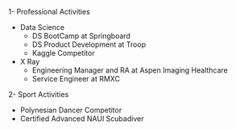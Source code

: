 1- Professional Activities
  - Data Science
    - DS BootCamp at Springboard
    - DS Product Development at Troop
    - Kaggle Competitor  
  - X Ray  
    - Engineering Manager and RA at Aspen Imaging Healthcare
    - Service Engineer at RMXC
 
2- Sport Activities
  - Polynesian Dancer Competitor
  - Certified Advanced NAUI Scubadiver

